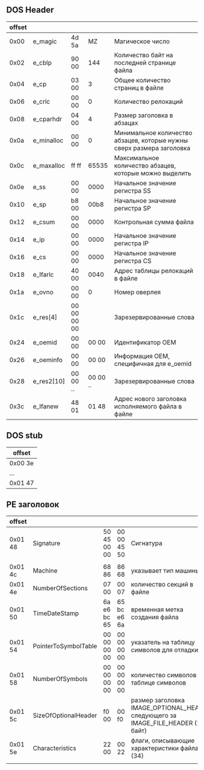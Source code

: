 ## DOS Header
|offset|          |     |       |                                                                     |
|------|----------|-----|-------|---------------------------------------------------------------------|
|0x00  |e_magic   |4d 5a|MZ     |Магическое число                                                     |
|0x02  |e_cblp    |90 00|144    |Количество байт на последней странице файла                          |
|0x04  |e_cp      |03 00|3      |Общее количество страниц в файле                                     |
|0x06  |e_crlc    |00 00|0      |Количество релокаций                                                 |
|0x08  |e_cparhdr |04 00|4      |Размер заголовка в абзацах                                           |
|0x0a  |e_minalloc|00 00|0      |Минимальное количество абзацев, которые нужны сверх размера заголовка|
|0x0c  |e_maxalloc|ff ff|65535  |Максимальное количество абзацев, которые можно выделить              |
|0x0e  |e_ss      |00 00|0000   |Начальное значение регистра SS                                       |
|0x10  |e_sp      |b8 00|00b8   |Начальное значение регистра SP                                       |
|0x12  |e_csum    |00 00|0000   |Контрольная сумма файла                                              |
|0x14  |e_ip      |00 00|0000   |Начальное значение регистра IP                                       |
|0x16  |e_cs      |00 00|0000   |Начальное значение регистра CS                                       |
|0x18  |e_lfarlc  |40 00|0040   |Адрес таблицы релокаций в файле                                      |
|0x1a  |e_ovno    |00 00|0      |Номер оверлея                                                        |
|0x1c  |e_res[4]  |00 00 00 00| |Зарезервированные слова                                              |
|0x24  |e_oemid   |00 00|00 00  |Идентификатор OEM                                                    |
|0x26  |e_oeminfo |00 00|00 00  |Информация OEM, специфичная для e_oemid                              |
|0x28  |e_res2[10]|00 00 ..|00 00 ..  |Зарезервированные слова                                        |
|0x3c  |e_lfanew  |48 01 |01 48 |Адрес нового заголовка исполняемого файла в файле                    |

## DOS stub
|offset  |
|--------|
|0x00 3e |
|...     |
|0x01 47 |

## PE заголовок
|offset |                    |           |           |                                                                       |
|-------|--------------------|-----------|-----------|-----------------------------------------------------------------------|
|0x01 48|Signature           |50 45 00 00|00 00 45 50|Сигнатура                                                              |
|       |                    |           |           |                                                                       |
|0x01 4c|Machine             |68 86      |86 68      |указывает тип машины                                                   |
|0x01 4e|NumberOfSections    |07 00      |00 07      |количество секций в файле                                              |
|0x01 50|TimeDateStamp       |6a e6 bc 65|65 bc e6 6a|временная метка создания файла                                         |
|0x01 54|PointerToSymbolTable|00 00 00 00|00 00 00 00|указатель на таблицу символов для отладки                              |
|0x01 58|NumberOfSymbols     |00 00 00 00|00 00 00 00|количество символов в таблице символов                                 |
|0x01 5c|SizeOfOptionalHeader|f0 00      |00 f0      |размер заголовка IMAGE_OPTIONAL_HEADER, следующего за IMAGE_FILE_HEADER (240 байт)|
|0x01 5e|Characteristics     |22 00      |00 22      |флаги, описывающие характеристики файла (34)                           |
|       |                    |           |           |                                                                       |





